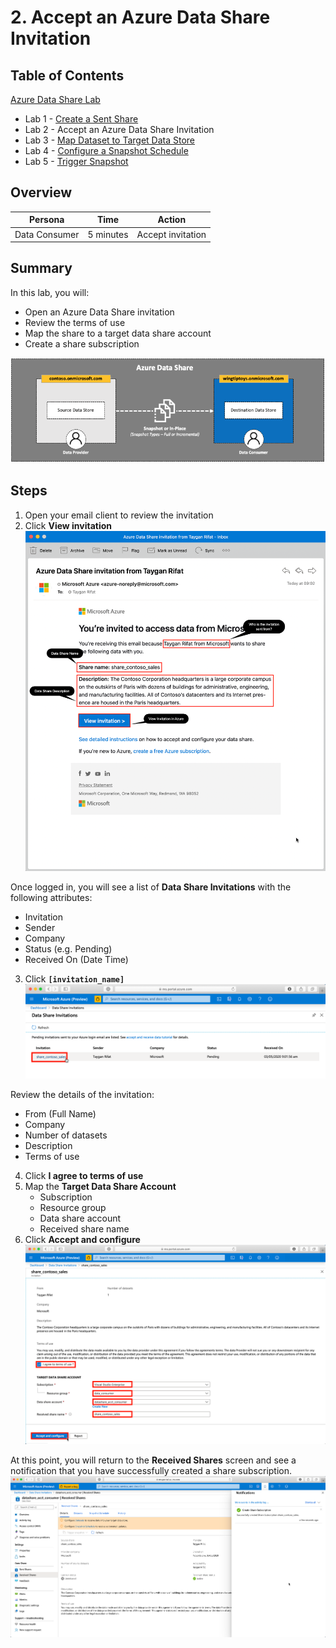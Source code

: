 # 2. Accept an Azure Data Share Invitation

## Table of Contents
[Azure Data Share Lab](../README.md)
* Lab 1 - [Create a Sent Share](../labs/01_create_share.md)
* Lab 2 - Accept an Azure Data Share Invitation
* Lab 3 - [Map Dataset to Target Data Store](../labs/03_configure_dataset.md)
* Lab 4 - [Configure a Snapshot Schedule](../labs/04_configure_snapshot.md)
* Lab 5 - [Trigger Snapshot](../labs/05_trigger_snapshot.md)

## Overview
| Persona | Time | Action |
| -----  | ----- | ----- |
| Data Consumer | 5 minutes | Accept invitation |

## Summary
In this lab, you will:
* Open an Azure Data Share invitation
* Review the terms of use
* Map the share to a target data share account
* Create a share subscription

![alt text](../images/azure_data_share_data_consumer.png "Azure Data Share - Data Consumer")

## Steps

1. Open your email client to review the invitation
2. Click **View invitation**
![alt text](../images/azure_data_share_invitation.png "Azure Data Share - Invitation Email")

Once logged in, you will see a list of **Data Share Invitations** with the following attributes:
* Invitation
* Sender
* Company
* Status (e.g. Pending)
* Received On (Date Time)  
3. Click **`[invitation_name]`**
![alt text](../images/azure_data_share_pending_invitations.png "Azure Data Share - Invitation Email")

Review the details of the invitation:
* From (Full Name)
* Company
* Number of datasets
* Description
* Terms of use

4. Click **I agree to terms of use**
5. Map the **Target Data Share Account**
   * Subscription
   * Resource group
   * Data share account
   * Received share name
6. Click **Accept and configure**
![alt text](../images/azure_data_share_target_account.png "Azure Data Share - Target Data Share Account")

At this point, you will return to the **Received Shares** screen and see a notification that you have successfully created a share subscription.
![alt text](../images/azure_data_share_subscription.png "Azure Data Share - Created Subscription")